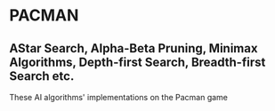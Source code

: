 # PACMAN

## AStar Search, Alpha-Beta Pruning, Minimax Algorithms, Depth-first Search, Breadth-first Search etc. 

These AI algorithms' implementations on the Pacman game

